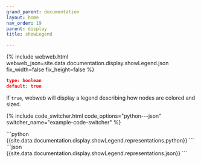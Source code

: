 ```yaml
---
grand_parent: documentation
layout: home
nav_order: 19
parent: display
title: showLegend

---
```


{% include webweb.html webweb_json=site.data.documentation.display.showLegend.json fix_width=false fix_height=false %}

```json
type: boolean
default: true
````
If `true`, webweb will display a legend describing how nodes are colored and sized.

{% include code_switcher.html code_options="python---json" switcher_name="example-code-switcher" %}
<div class='select-code-block example-code-switcher python-code-block select-code-block-visible'></div>
```python
{{site.data.documentation.display.showLegend.representations.python}}
```
<div class='select-code-block example-code-switcher json-code-block'></div>
```json
{{site.data.documentation.display.showLegend.representations.json}}
```
